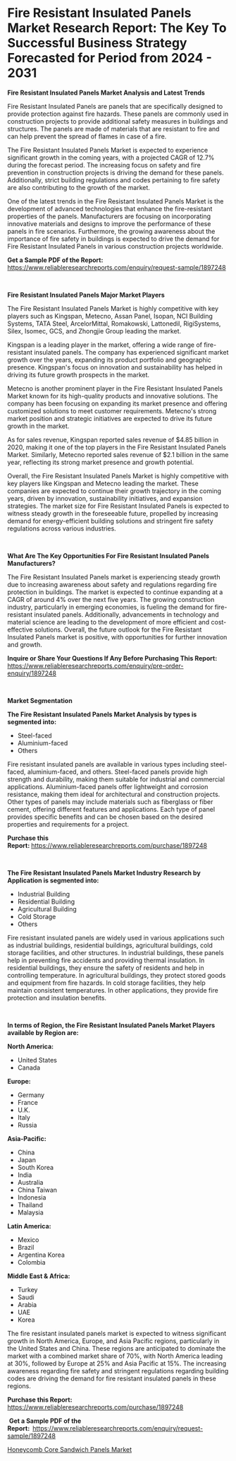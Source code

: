 <p><h1>Fire Resistant Insulated Panels Market Research Report: The Key To Successful Business Strategy Forecasted for Period from 2024 - 2031</h1></p><p><strong>Fire Resistant Insulated Panels Market Analysis and Latest Trends</strong></p>
<p><p>Fire Resistant Insulated Panels are panels that are specifically designed to provide protection against fire hazards. These panels are commonly used in construction projects to provide additional safety measures in buildings and structures. The panels are made of materials that are resistant to fire and can help prevent the spread of flames in case of a fire.</p><p>The Fire Resistant Insulated Panels Market is expected to experience significant growth in the coming years, with a projected CAGR of 12.7% during the forecast period. The increasing focus on safety and fire prevention in construction projects is driving the demand for these panels. Additionally, strict building regulations and codes pertaining to fire safety are also contributing to the growth of the market.</p><p>One of the latest trends in the Fire Resistant Insulated Panels Market is the development of advanced technologies that enhance the fire-resistant properties of the panels. Manufacturers are focusing on incorporating innovative materials and designs to improve the performance of these panels in fire scenarios. Furthermore, the growing awareness about the importance of fire safety in buildings is expected to drive the demand for Fire Resistant Insulated Panels in various construction projects worldwide.</p></p>
<p><strong>Get a Sample PDF of the Report:&nbsp;</strong> <a href="https://www.reliableresearchreports.com/enquiry/request-sample/1897248">https://www.reliableresearchreports.com/enquiry/request-sample/1897248</a></p>
<p>&nbsp;</p>
<p><strong>Fire Resistant Insulated Panels Major Market Players</strong></p>
<p><p>The Fire Resistant Insulated Panels Market is highly competitive with key players such as Kingspan, Metecno, Assan Panel, Isopan, NCI Building Systems, TATA Steel, ArcelorMittal, Romakowski, Lattonedil, RigiSystems, Silex, Isomec, GCS, and Zhongjie Group leading the market.</p><p>Kingspan is a leading player in the market, offering a wide range of fire-resistant insulated panels. The company has experienced significant market growth over the years, expanding its product portfolio and geographic presence. Kingspan's focus on innovation and sustainability has helped in driving its future growth prospects in the market.</p><p>Metecno is another prominent player in the Fire Resistant Insulated Panels Market known for its high-quality products and innovative solutions. The company has been focusing on expanding its market presence and offering customized solutions to meet customer requirements. Metecno's strong market position and strategic initiatives are expected to drive its future growth in the market.</p><p>As for sales revenue, Kingspan reported sales revenue of $4.85 billion in 2020, making it one of the top players in the Fire Resistant Insulated Panels Market. Similarly, Metecno reported sales revenue of $2.1 billion in the same year, reflecting its strong market presence and growth potential.</p><p>Overall, the Fire Resistant Insulated Panels Market is highly competitive with key players like Kingspan and Metecno leading the market. These companies are expected to continue their growth trajectory in the coming years, driven by innovation, sustainability initiatives, and expansion strategies. The market size for Fire Resistant Insulated Panels is expected to witness steady growth in the foreseeable future, propelled by increasing demand for energy-efficient building solutions and stringent fire safety regulations across various industries.</p></p>
<p>&nbsp;</p>
<p><strong>What Are The Key Opportunities For Fire Resistant Insulated Panels Manufacturers?</strong></p>
<p><p>The Fire Resistant Insulated Panels market is experiencing steady growth due to increasing awareness about safety and regulations regarding fire protection in buildings. The market is expected to continue expanding at a CAGR of around 4% over the next five years. The growing construction industry, particularly in emerging economies, is fueling the demand for fire-resistant insulated panels. Additionally, advancements in technology and material science are leading to the development of more efficient and cost-effective solutions. Overall, the future outlook for the Fire Resistant Insulated Panels market is positive, with opportunities for further innovation and growth.</p></p>
<p><strong>Inquire or Share Your Questions If Any Before Purchasing This Report:</strong> <a href="https://www.reliableresearchreports.com/enquiry/pre-order-enquiry/1897248">https://www.reliableresearchreports.com/enquiry/pre-order-enquiry/1897248</a></p>
<p>&nbsp;</p>
<p><strong>Market Segmentation</strong></p>
<p><strong>The Fire Resistant Insulated Panels Market Analysis by types is segmented into:</strong></p>
<p><ul><li>Steel-faced</li><li>Aluminium-faced</li><li>Others</li></ul></p>
<p><p>Fire resistant insulated panels are available in various types including steel-faced, aluminium-faced, and others. Steel-faced panels provide high strength and durability, making them suitable for industrial and commercial applications. Aluminium-faced panels offer lightweight and corrosion resistance, making them ideal for architectural and construction projects. Other types of panels may include materials such as fiberglass or fiber cement, offering different features and applications. Each type of panel provides specific benefits and can be chosen based on the desired properties and requirements for a project.</p></p>
<p><strong>Purchase this Report:&nbsp;</strong><a href="https://www.reliableresearchreports.com/purchase/1897248">https://www.reliableresearchreports.com/purchase/1897248</a></p>
<p>&nbsp;</p>
<p><strong>The Fire Resistant Insulated Panels Market Industry Research by Application is segmented into:</strong></p>
<p><ul><li>Industrial Building</li><li>Residential Building</li><li>Agricultural Building</li><li>Cold Storage</li><li>Others</li></ul></p>
<p><p>Fire resistant insulated panels are widely used in various applications such as industrial buildings, residential buildings, agricultural buildings, cold storage facilities, and other structures. In industrial buildings, these panels help in preventing fire accidents and providing thermal insulation. In residential buildings, they ensure the safety of residents and help in controlling temperature. In agricultural buildings, they protect stored goods and equipment from fire hazards. In cold storage facilities, they help maintain consistent temperatures. In other applications, they provide fire protection and insulation benefits.</p></p>
<p>&nbsp;</p>
<p><strong>In terms of Region, the Fire Resistant Insulated Panels Market Players available by Region are:</strong></p>
<p>
    <p> <strong> North America: </strong>
        <ul>
            <li>United States</li>
            <li>Canada</li>
        </ul>
        </p> 
    <p> <strong> Europe: </strong>
        <ul>
            <li>Germany</li>
            <li>France</li>
            <li>U.K.</li>
            <li>Italy</li>
            <li>Russia</li>
        </ul>
        </p> 
    <p> <strong> Asia-Pacific: </strong>
        <ul>
            <li>China</li>
            <li>Japan</li>
            <li>South Korea</li>
            <li>India</li>
            <li>Australia</li>
            <li>China Taiwan</li>
            <li>Indonesia</li>
            <li>Thailand</li>
            <li>Malaysia</li>
        </ul>
        </p> 
    <p> <strong> Latin America: </strong>
        <ul>
            <li>Mexico</li>
            <li>Brazil</li>
            <li>Argentina Korea</li>
            <li>Colombia</li>
        </ul>
        </p> 
    <p> <strong> Middle East & Africa: </strong>
        <ul>
            <li>Turkey</li>
            <li>Saudi</li>
            <li>Arabia</li>
            <li>UAE</li>
            <li>Korea</li>
        </ul>
    </p>
    </p>
<p><p>The fire resistant insulated panels market is expected to witness significant growth in North America, Europe, and Asia Pacific regions, particularly in the United States and China. These regions are anticipated to dominate the market with a combined market share of 70%, with North America leading at 30%, followed by Europe at 25% and Asia Pacific at 15%. The increasing awareness regarding fire safety and stringent regulations regarding building codes are driving the demand for fire resistant insulated panels in these regions.</p></p>
<p><strong>Purchase this Report: </strong><a href="https://www.reliableresearchreports.com/purchase/1897248">https://www.reliableresearchreports.com/purchase/1897248</a></p>
<p>&nbsp;<strong>Get a Sample PDF of the Report:&nbsp;&nbsp;</strong><a href="https://www.reliableresearchreports.com/enquiry/request-sample/1897248">https://www.reliableresearchreports.com/enquiry/request-sample/1897248</a></p>
<p><strong></strong></p>
<p><p><a href="https://noble-drawer-34c.notion.site/Honeycomb-Core-Sandwich-Panels-Market-Size-Furnishes-Valuable-Information-Encompassing-Market-Share--44a12b453e9f4fbeb1c17427783c1cb1">Honeycomb Core Sandwich Panels Market</a></p></p>